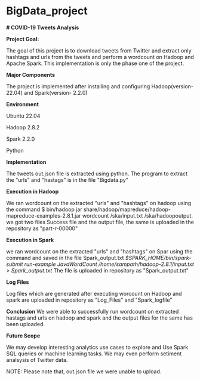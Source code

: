 # BigData_project 
**# COVID-19 Tweets Analysis**


**Project Goal:**

The goal of this project is to download tweets from Twitter and extract only hashtags and urls from the tweets and perform a wordcount on Hadoop and Apache Spark. This implementation is only the phase one of the project. 

**Major Components**

The project is implemented after installing and configuring Hadoop(version- 22.04) and Spark(version- 2.2.0)

**Environment**

Ubuntu 22.04

Hadoop 2.8.2

Spark 2.2.0

Python 

**Implementation**

The  tweets out.json file is extracted using python. The program to extract the "urls" and "hastags" is in the file "Bigdata.py"


**Execution in Hadoop**


We ran wordcount on the extracted "urls" and "hashtags" on hadoop using the  command 
$ bin/hadoop jar share/hadoop/mapreduce/hadoop-mapreduce-examples-2.8.1.jar wordcount /ska/input.txt /ska/hadoopoutput. we got two files Success file and the output file, the same is uploaded in the repository as "part-r-00000"


**Execution in  Spark**

we  ran wordcount on the extracted "urls" and "hashtags" on Spar using the  command and saved in the file Spark_output.txt 
 *$SPARK_HOME/bin/spark-submit run-example JavaWordCount /home/sampath/hadoop-2.8.1/input.txt > Spark_output.txt*
The file is uploaded in repository as "Spark_output.txt"

 **Log Files**

 Log files which are generated after executing worcount on Hadoop and spark are uploaded in repository as "Log_Files" and "Spark_logfile"
 
 **Conclusion**
We were able to successfully run wordcount on extracted hastags and urls on hadoop and spark and the output files for the same has been uploaded. 

**Future Scope**

We may develop interesting analytics use cases to explore and Use Spark SQL queries or machine learning tasks. We may even perform setiment analsysis of Twitter data.





NOTE: Please note that, out.json file we were unable to upload.

